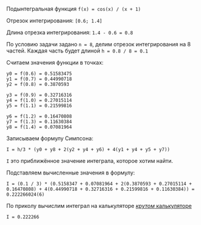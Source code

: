 Подынтегральная функция `f(x) = cos(x) / (x + 1)`

Отрезок интегрирования: `[0.6; 1.4]`

Длина отрезка интегрирования: `1.4 - 0.6 = 0.8`

По условию задачи задано `n = 8`, делим отрезок интегрирования на 8 частей.
Каждая часть будет длиной `h = 0.8 / 8 = 0.1`

Считаем значения функции в точках:

    y0 = f(0.6) = 0.51583475
    y1 = f(0.7) = 0.44990718
    y2 = f(0.8) = 0.3870593

    y3 = f(0.9) = 0.32716316
    y4 = f(1.0) = 0.27015114
    y5 = f(1.1) = 0.21599816

    y6 = f(1.2) = 0.16470808
    y7 = f(1.3) = 0.11630384
    y8 = f(1.4) = 0.07081964

Записываем формулу Симпсона:

    I = h/3 * (y0 + y8 + 2(y2 + y4 + y6) + 4(y1 + y4 + y5 + y7))

`I` это приближённое значение интеграла, которое хотим найти.

Подставляем вычисленные значения в формулу:

    I = (0.1 / 3) * (0.5158347 + 0.07081964 + 2(0.3870593 + 0.27015114 + 0.16470808) + 4(0.44990718 + 0.32716316 + 0.21599816 + 0.11630384)) = 0.222266024(6)

По приколу вычислим интеграл на калькуляторе [*крутом* калькуляторе](http://www.wolframalpha.com/input/?i=integral&a=*C.integral-_*Calculator.dflt-&f2=cos%28x%29+%2F+%28x+%2B+1%29&f=Integral.integrand_cos%28x%29+%2F+%28x+%2B+1%29&f3=0.6&f=Integral.rangestart_0.6&f4=1.4&x=10&y=8&f=Integral.rangeend_1.4&a=*FVarOpt.1-_**-.***Integral.variable---.**Integral.rangestart-.*Integral.rangeend---)

    I = 0.222266


